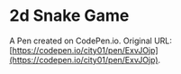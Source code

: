 # 2d Snake Game

A Pen created on CodePen.io. Original URL: [https://codepen.io/city01/pen/ExvJOjp](https://codepen.io/city01/pen/ExvJOjp).


